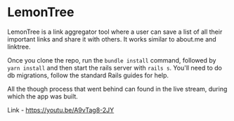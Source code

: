 # LemonTree

LemonTree is a link aggregator tool where a user can save a list of all their important links and share it with others. It works similar to about.me and linktree.

Once you clone the repo, run the `bundle install` command, followed by `yarn install` and then start the rails server with `rails s`. You'll need to do db migrations, follow the standard Rails guides for help.

All the though process that went behind can found in the live stream, during which the app was built.

Link - https://youtu.be/A9vTag8-2JY
